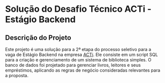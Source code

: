 # Solução do Desafio Técnico ACTi - Estágio Backend

## Descrição do Projeto
Este projeto é uma solução para a 2ª etapa do processo seletivo para a vaga de Estágio Backend na empresa [ACTi](https://www.actidesenvolvimento.com.br/). 
Ele consiste em um script SQL para a criação e gerenciamento de um sistema de biblioteca simples. O banco de dados foi projetado para gerenciar livros, leitores e seus empréstimos, aplicando as regras de negócio consideradas relevantes para a proposta.
